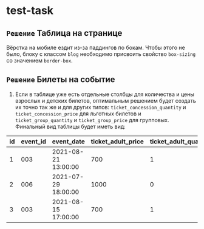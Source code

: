 # test-task

## `Решение` Таблица на странице
Вёрстка на мобиле ездит из-за паддингов по бокам. Чтобы этого не было, блоку с классом `blog` необходимо присвоить свойство `box-sizing` со значением `border-box`.

## `Решение` Билеты на событие

1. Если в таблице уже есть отдельные столбцы для количества и цены взрослых и детских билетов, оптимальным решением будет создать их точно так же и для других типов: `ticket_concession_quantity` и `ticket_concession_price` для льготных билетов и `ticket_group_quantity` и `ticket_group_price` для групповых. Финальный вид таблицы будет иметь вид:

| id | event_id | event_date | ticket_adult_price | ticket_adult_quantity | ticket_kid_price | ticket_kid_quantity | ticket_concession_price | ticket_concession_quantity | ticket_group_price | ticket_group_quantity | barcode | user_id | equal_price | created |
| ------------- | ------------- | ------------- | ------------- | ------------- | ------------- | ------------- | ------------- | ------------- | ------------- | ------------- | ------------- | ------------- | ------------- | ------------- |
| 1 | 003 | 2021-08-21 13:00:00 | 700 | 1 | 450 | 0 | 250 | 0 | 350 | 0 | 11111111 | 00451 | 700 | 2021-01-11 13:22:09 |
| 2 | 006 | 2021-07-29 18:00:00 | 1000 | 0 | 800 | 2 | 300 | 0 | 500 | 2 | 22222222 | 00364 | 2600 | 2021-01-12 16:62:08 |
| 3 | 003 | 2021-08-15 17:00:00 | 700 | 1 | 450 | 2 | 250 | 3 | 350 | 4 | 33333333 | 00015 | 3750 | 2021-01-13 10:08:45 |

